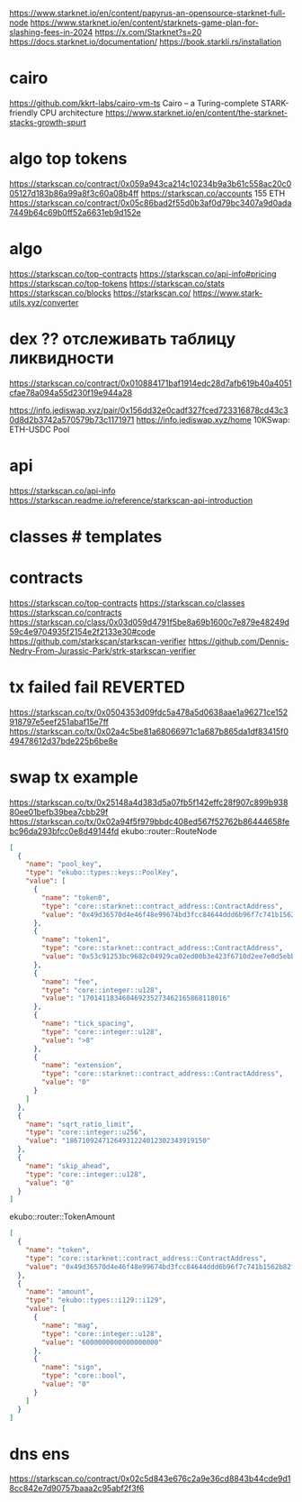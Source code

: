 https://www.starknet.io/en/content/papyrus-an-opensource-starknet-full-node
https://www.starknet.io/en/content/starknets-game-plan-for-slashing-fees-in-2024
https://x.com/Starknet?s=20
https://docs.starknet.io/documentation/
https://book.starkli.rs/installation
# cairo
https://github.com/kkrt-labs/cairo-vm-ts
Cairo – a Turing-complete STARK-friendly CPU architecture
https://www.starknet.io/en/content/the-starknet-stacks-growth-spurt

# algo top tokens
https://starkscan.co/contract/0x059a943ca214c10234b9a3b61c558ac20c005127d183b86a99a8f3c60a08b4ff
https://starkscan.co/accounts
155 ETH
https://starkscan.co/contract/0x05c86bad2f55d0b3af0d79bc3407a9d0ada7449b64c69b0ff52a6631eb9d152e
# algo
https://starkscan.co/top-contracts
https://starkscan.co/api-info#pricing
https://starkscan.co/top-tokens
https://starkscan.co/stats
https://starkscan.co/blocks
https://starkscan.co/
https://www.stark-utils.xyz/converter
# dex ?? отслеживать таблицу ликвидности
https://starkscan.co/contract/0x010884171baf1914edc28d7afb619b40a4051cfae78a094a55d230f19e944a28

https://info.jediswap.xyz/pair/0x156dd32e0cadf327fced723316878cd43c30d8d2b3742a570579b73c1171971
https://info.jediswap.xyz/home
10KSwap: ETH-USDC Pool
# api
https://starkscan.co/api-info
https://starkscan.readme.io/reference/starkscan-api-introduction
# classes # templates
# contracts
https://starkscan.co/top-contracts
https://starkscan.co/classes
https://starkscan.co/contracts
https://starkscan.co/class/0x03d059d4791f5be8a69b1600c7e879e48249d59c4e9704935f2154e2f2133e30#code
https://github.com/starkscan/starkscan-verifier
https://github.com/Dennis-Nedry-From-Jurassic-Park/strk-starkscan-verifier
# tx failed fail REVERTED
https://starkscan.co/tx/0x0504353d09fdc5a478a5d0638aae1a96271ce152918797e5eef251abaf15e7ff
https://starkscan.co/tx/0x02a4c5be81a68066971c1a687b865da1df83415f049478612d37bde225b6be8e
# swap tx example
https://starkscan.co/tx/0x25148a4d383d5a07fb5f142effc28f907c899b93880ee01befb39bea7cbb29f
https://starkscan.co/tx/0x02a94f5f979bbdc408ed567f52762b86444658febc96da293bfcc0e8d49144fd
ekubo::router::RouteNode
```json
[
  {
    "name": "pool_key",
    "type": "ekubo::types::keys::PoolKey",
    "value": [
      {
        "name": "token0",
        "type": "core::starknet::contract_address::ContractAddress",
        "value": "0x49d36570d4e46f48e99674bd3fcc84644ddd6b96f7c741b1562b82f9e004dc7"
      },
      {
        "name": "token1",
        "type": "core::starknet::contract_address::ContractAddress",
        "value": "0x53c91253bc9682c04929ca02ed00b3e423f6710d2ee7e0d5ebb06f3ecf368a8"
      },
      {
        "name": "fee",
        "type": "core::integer::u128",
        "value": "170141183460469235273462165868118016"
      },
      {
        "name": "tick_spacing",
        "type": "core::integer::u128",
        "value": ">8"
      },
      {
        "name": "extension",
        "type": "core::starknet::contract_address::ContractAddress",
        "value": "0"
      }
    ]
  },
  {
    "name": "sqrt_ratio_limit",
    "type": "core::integer::u256",
    "value": "18671092471264931224012302343919150"
  },
  {
    "name": "skip_ahead",
    "type": "core::integer::u128",
    "value": "0"
  }
]
```
ekubo::router::TokenAmount
```json
[
  {
    "name": "token",
    "type": "core::starknet::contract_address::ContractAddress",
    "value": "0x49d36570d4e46f48e99674bd3fcc84644ddd6b96f7c741b1562b82f9e004dc7"
  },
  {
    "name": "amount",
    "type": "ekubo::types::i129::i129",
    "value": [
      {
        "name": "mag",
        "type": "core::integer::u128",
        "value": "6000000000000000000"
      },
      {
        "name": "sign",
        "type": "core::bool",
        "value": "0"
      }
    ]
  }
]
```

# dns ens
https://starkscan.co/contract/0x02c5d843e676c2a9e36cd8843b44cde9d18cc842e7d90757baaa2c95abf2f3f6